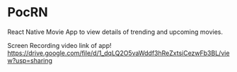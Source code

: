 # PocRN

React Native Movie App to view details of trending and upcoming movies.


Screen Recording video link of app!
https://drive.google.com/file/d/1_dqLQ2O5vaWddf3hReZxtsiCezwFb3BL/view?usp=sharing
